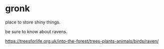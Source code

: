 # gronk
place to store shiny things.

be sure to know about ravens.

https://treesforlife.org.uk/into-the-forest/trees-plants-animals/birds/raven/
